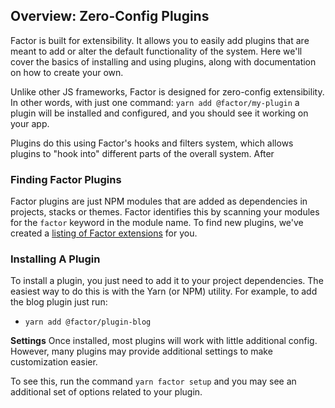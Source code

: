 
## Overview: Zero-Config Plugins

Factor is built for extensibility. It allows you to easily add plugins that are meant to add or alter the default functionality of the system. Here we'll cover the basics of installing and using plugins, along with documentation on how to create your own. 

Unlike other JS frameworks, Factor is designed for zero-config extensibility. In other words, with just one command: `yarn add @factor/my-plugin` a plugin will be installed and configured, and you should see it working on your app. 

Plugins do this using Factor's hooks and filters system, which allows plugins to "hook into" different parts of the overall system. After 

### Finding Factor Plugins

Factor plugins are just NPM modules that are added as dependencies in projects, stacks or themes. Factor identifies this by scanning your modules for the `factor` keyword in the module name.  To find new plugins, we've created a [listing of Factor extensions](https://factor.fiction.com/extend) for you.

### Installing A Plugin

To install a plugin, you just need to add it to your project dependencies. The easiest way to do this is with the Yarn (or NPM) utility. For example, to add the blog plugin just run: 

- `yarn add @factor/plugin-blog`

**Settings**
Once installed, most plugins will work with little additional config. However, many plugins may provide additional settings to make customization easier. 

To see this, run the command `yarn factor setup` and you may see an additional set of options related to your plugin.